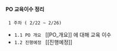 #### PO 교육이수 정리 

     1 주차 ( 2/22 ~ 2/26)
+ ```1.1 PO 개요 ``` [[PO_개요]] 에 대해 교육 이수
+ ```1.2 진행예정 ``` [[진행예정]] 
